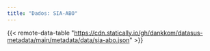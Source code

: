```yaml
---
title: "Dados: SIA-ABO"
---
```


{{< remote-data-table "https://cdn.statically.io/gh/dankkom/datasus-metadata/main/metadata/data/sia-abo.json" >}}
